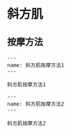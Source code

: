 # 斜方肌

## 按摩方法

```{figure} /_static/img/2022-02-02-10-00-40.png
---
name: 斜方肌按摩方法1
---

斜方肌按摩方法1
```

```{figure} /_static/img/2022-02-02-10-01-24.png
---
name: 斜方肌按摩方法2
---

斜方肌按摩方法2
```